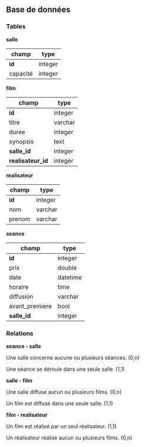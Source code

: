## Base de données

### Tables

**salle**

|champ|type|
|-|-|
|**id**|integer|
|capacité|integer|

**film**

|champ|type|
|-|-|
|**id**|integer|
|titre|varchar|
|duree|integer|
|synopsis|text|
|**salle_id**|integer|
|**realisateur_id**|integer|

**realisateur**

|champ|type|
|-|-|
|**id**|integer|
|nom|varchar|
|prenom|varchar|

**seance**

|champ|type|
|-|-|
|**id**|integer|
|prix|double|
|date|datetime|
|horaire|time|
|diffusion|varchar|
|avant_premiere|bool|
|**salle_id**|integer|

### Relations

**seance - salle**

Une salle concerne aucune ou plusieurs séances. (0,n)

Une séance se déroule dans une seule salle. (1,1)

**salle - film**

Une salle diffuse aucun ou plusieurs films. (0,n)

Un film est diffusé dans une seule salle. (1,1)

**film - realisateur**

Un film est réalisé par un seul réalisateur. (1,1)

Un réalisateur réalise aucun ou plusieurs films. (0,n)
